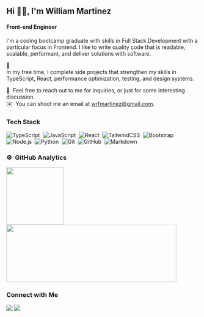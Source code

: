 ## Hi 👋🏾, I'm William Martinez
#### Front-end Engineer

I'm a coding bootcamp graduate with skills in Full Stack Development with a particular focus in Frontend. I like to write quality code that is readable, scalable, performant, and deliver solutions with software.

🌱  
In my free time, I complete side projects that strengthen my skills in TypeScript, React, performance optimization, testing, and design systems.  

💬 &nbsp;Feel free to reach out to me for inquiries, or just for some interesting discussion.\
✉️ &nbsp;You can shoot me an email at wrfmartinez@gmail.com.  

### Tech Stack
![TypeScript](https://img.shields.io/badge/-Typescript-6495ED?logo=typescript&logoColor=FAF9F6)&nbsp;
![JavaScript](https://img.shields.io/badge/-JavaScript-000000?style=flat&logo=javascript)&nbsp;
![React](https://img.shields.io/badge/-React-0074a6?style=flat&logo=react)&nbsp;
![TailwindCSS](https://img.shields.io/badge/-TailwindCSS-0F172A?style=flat&logo=tailwindcss&logoColor=87CEEB)&nbsp;
![Bootstrap](https://img.shields.io/badge/-Bootstrap-4c0bce?style=flat&logo=bootstrap&logoColor=FAF9F6)\
![Node.js](https://img.shields.io/badge/-Node.js-2C3437?style=flat&logo=node.js)&nbsp;
![Python](https://img.shields.io/badge/-Python-2b5b84?style=flat&logo=python&logoColor=ffd343)&nbsp;
![Git](https://img.shields.io/badge/-Git-f0efe7?style=flat&logo=git)&nbsp;
![GitHub](https://img.shields.io/badge/-GitHub-28282B?style=flat&logo=github)&nbsp;
![Markdown](https://img.shields.io/badge/-Markdown-343a40?style=flat&logo=markdown)

### ⚙️ &nbsp;GitHub Analytics

<p>
<a href="https://github.com/wrfmartinez">
  <img height="150em" src="https://github-readme-stats-eight-theta.vercel.app/api?username=wrfmartinez&show_icons=true&theme=city_lights&include_all_commits=true&count_private=true" /><br/>
  <img height="150em" width="445em" src="https://github-readme-stats-eight-theta.vercel.app/api/top-langs/?username=wrfmartinez&layout=compact&theme=city_lights" />
</a>
</p>

### Connect with Me

<p>
<a href="https://linkedin.com/in/wrfmartinez"><img src="https://img.shields.io/badge/William%20Martinez-0077B5?style=flat-square&logo=Linkedin&logoColor=white"/></a>
<a href="mailto:wrfmartinez@gmail.com"><img src="https://img.shields.io/badge/-wrfmartinez@gmail.com-D14836?style=flat-square&logo=Gmail&logoColor=white"/></a>
</p>
